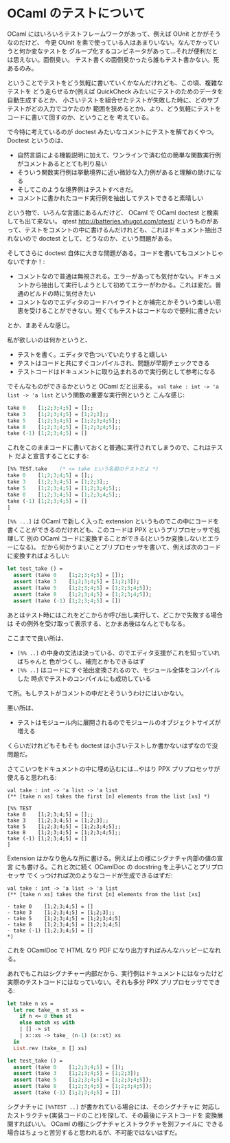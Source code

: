 # OCaml のテストについて

OCaml にはいろいろテストフレームワークがあって、例えば OUnit とかがそうなのだけど、
今更 OUnit を素で使っている人はあまりいない。なんでかっていうと何か変なテストを
グループ化するコンビネータがあって…それが便利だとは思えない。面倒臭い。
テスト書くの面倒臭かったら誰もテスト書かない。死あるのみ。

ということでテストをどう気軽に書いていくかなんだけれども、この頃、複雑なテストを
どう走らせるか(例えば QuickCheck みたいにテストのためのデータを自動生成するとか、
小さいテストを組合せたテストが失敗した時に、どのサブテストがどの入力でコケたのか
範囲を狭めるとか)、より、どう気軽にテストをコードに書いて回すのか、ということを
考えている。

で今特に考えているのが doctest みたいなコメントにテストを解ておくやつ。
Doctest というのは、

- 自然言語による機能説明に加えて、ワンラインで済む位の簡単な関数実行例がコメントあるととても判り易い
- そういう関数実行例は挙動境界に近い微妙な入力例があると理解の助けになる
- そしてこのような境界例はテストすべきだ。
- コメントに書かれたコード実行例を抽出してテストできると素晴しい

という物で、いろんな言語にあるんだけど、 OCaml で OCaml doctest と検索しても出て来ない。 qtest http://batteries.vhugot.com/qtest/ というものがあって、テストをコメントの中に書けるんだけれども、これはドキュメント抽出されないので doctest として、どうなのか、という問題がある。

そしてさらに doctest 自体に大きな問題がある。コードを書いてもコメントじゃないですか！:

- コメントなので普通は無視される。エラーがあっても気付かない。ドキュメントから抽出して実行しようとして初めてエラーがわかる。これは変だ。普通のビルドの時に気付きたい
- コメントなのでエディタのコードハイライトとか補完とかそういう楽しい恩恵を受けることができない。短くてもテストはコードなので便利に書きたい

とか、まあそんな感じ。

私が欲しいのは何かというと、

- テストを書く。エディタで色ついていたりすると嬉しい
- テストはコードと共にすぐコンパイルされ、問題が早期チェックできる
- テストコードはドキュメントに取り込まれるので実行例として参考になる

でそんなものができるかというと OCaml だと出来る。
`val take : int -> 'a list -> 'a list` という関数の重要な実行例というと
こんな感じ:

```ocaml
take 0    [1;2;3;4;5] = [];;
take 3    [1;2;3;4;5] = [1;2;3];;
take 5    [1;2;3;4;5] = [1;2;3;4;5];;
take 8    [1;2;3;4;5] = [1;2;3;4;5];;
take (-1) [1;2;3;4;5] = []
```

これをこのままコードに書いておくと普通に実行されてしまうので、これはテスト
だよと宣言することにする:

```ocaml
[%% TEST.take    (* <= take という名前のテストだよ *)
take 0    [1;2;3;4;5] = [];;
take 3    [1;2;3;4;5] = [1;2;3];;
take 5    [1;2;3;4;5] = [1;2;3;4;5];;
take 8    [1;2;3;4;5] = [1;2;3;4;5];;
take (-1) [1;2;3;4;5] = []
]
```

`[%% ...]` は OCaml で新しく入った extension というものでこの中にコードを
書くことができるのだけれども、このコードは PPX というプリプロセッサで処理して
別の OCaml コードに変換することができる(というか変換しないとエラーになる)。
だから何かうまいことプリプロセッサを書いて、例えば次のコードに変換すればよろしい:

```ocaml
let test_take () = 
  assert (take 0    [1;2;3;4;5] = []);
  assert (take 3    [1;2;3;4;5] = [1;2;3]);
  assert (take 5    [1;2;3;4;5] = [1;2;3;4;5]);
  assert (take 8    [1;2;3;4;5] = [1;2;3;4;5]);
  assert (take (-1) [1;2;3;4;5] = [])
```
あとはテスト時にはこれをどこからか呼び出し実行して、どこかで失敗する場合は
その例外を受け取って表示する、とかまあ後はなんとでもなる。

ここまでで良い所は、

- `[%% ..]` の中身の文法は決っている、のでエディタ支援がこれを知っていればちゃんと
  色がつくし、補完とかもできるはず
- `[%% ..]` はコードにすぐ抽出変換されるので、モジュール全体をコンパイルした
  時点でテストのコンパイルにも成功している

て所。もしテストがコメントの中だとそういうわけにはいかない。

悪い所は、

- テストはモジュール内に展開されるのでモジュールのオブジェクトサイズが増える

くらいだけれどもそもそも doctest は小さいテストしか書かないはずなので没問題だ。

さてこいつをドキュメントの中に埋め込むには…やはり PPX プリプロセッサが使えると思われる:

```
val take : int -> 'a list -> 'a list
(** [take n xs] takes the first [n] elements from the list [xs] *)

[%% TEST
take 0    [1;2;3;4;5] = [];;
take 3    [1;2;3;4;5] = [1;2;3];;
take 5    [1;2;3;4;5] = [1;2;3;4;5];;
take 8    [1;2;3;4;5] = [1;2;3;4;5];;
take (-1) [1;2;3;4;5] = []
]
```

Extension はかなり色んな所に書ける。例えば上の様にシグナチャ内部の値の宣言
にも書ける。これと次に続く OCamlDoc の docstring を上手いことプリプロセッサ
でくっつければ次のようなコードが生成できるはずだ:

```
val take : int -> 'a list -> 'a list
(** [take n xs] takes the first [n] elements from the list [xs]

- take 0    [1;2;3;4;5] = []
- take 3    [1;2;3;4;5] = [1;2;3];;
- take 5    [1;2;3;4;5] = [1;2;3;4;5]
- take 8    [1;2;3;4;5] = [1;2;3;4;5]
- take (-1) [1;2;3;4;5] = []
*)
```
これを OCamlDoc で HTML なり PDF になり出力すればみんなハッピーになれる。

あれでもこれはシグナチャー内部だから、実行例はドキュメントにはなったけど
実際のテストコードにはなっていない。それも多分 PPX プリプロセッサでできる:

```ocaml
let take n xs =
  let rec take_ n st xs =
    if n <= 0 then st
    else match xs with
    | [] -> st
    | x::xs -> take_ (n-1) (x::st) xs
  in
  List.rev (take_ n [] xs)

let test_take () = 
  assert (take 0    [1;2;3;4;5] = []);
  assert (take 3    [1;2;3;4;5] = [1;2;3]);
  assert (take 5    [1;2;3;4;5] = [1;2;3;4;5]);
  assert (take 8    [1;2;3;4;5] = [1;2;3;4;5]);
  assert (take (-1) [1;2;3;4;5] = [])
```

シグナチャに `[%%TEST ..]` が書かれている場合には、そのシグナチャに
対応したストラクチャ(実装コードのこと)を探して、その最後にテストコードを
変換展開すればいい。 OCaml の様にシグナチャとストラクチャを別ファイルに
できる場合はちょっと苦労すると思われるが、不可能ではないはずだ。
